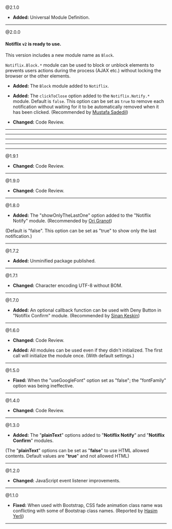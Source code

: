 
@2.1.0
* **Added:** Universal Module Definition.

----- 

@2.0.0

#### Notiflix `v2` is ready to use. 

This version includes a new module name as `Block`. 

`Notiflix.Block.*` module can be used to block or unblock elements to prevents users actions during the process (AJAX etc.) without locking the browser or the other elements. 

* **Added:** The `Block` module added to `Notiflix`. 

* **Added:** The `clickToClose` option added to the `Notiflix.Notify.*` module. Default is `false`. This option can be set as `true` to remove each notification without waiting for it to be automatically removed when it has been clicked. (Recommended by [Mustafa Sadedil](https://github.com/sadedil))

* **Changed:** Code Review.

----- 
----- 
----- 
----- 
----- 

@1.9.1
* **Changed:** Code Review.

----- 

@1.9.0
* **Changed:** Code Review.

----- 

@1.8.0
* **Added:** The "showOnlyTheLastOne" option added to the "Notiflix Notify" module. (Recommended by [Ori Granot](https://github.com/origranot))

(Default is "false". This option can be set as "true" to show only the last notification.)

----- 

@1.7.2
* **Added:** Unminified package published.

----- 

@1.7.1
* **Changed:** Character encoding UTF-8 without BOM.

----- 

@1.7.0
* **Added:** An optional callback function can be used with Deny Button in "Notiflix Confirm" module. (Recommended by [Sinan Keskin](https://github.com/sinankeskin))

----- 

@1.6.0
* **Changed:** Code Review.

* **Added:** All modules can be used even if they didn't initialized. The first call will initialize the module once. (With default settings.)

----- 

@1.5.0
* **Fixed:** When the "useGoogleFont" option set as "false"; the "fontFamily" option was being ineffective. 

----- 

@1.4.0
* **Changed:** Code Review.

----- 

@1.3.0
* **Added:** The "**plainText**" options added to "**Notiflix Notify**" and "**Notiflix Confirm**" modules.  

(The "**plainText**" options can be set as "**false**" to use HTML allowed contents. Default values are "**true**" and not allowed HTML)

----- 

@1.2.0
* **Changed:** JavaScript event listener improvements.

----- 

@1.1.0
* **Fixed:** When used with Bootstrap, CSS fade animation class name was conflicting with some of Bootstrap class names. (Reported by [Hasim Yerli](https://github.com/hasimyerli))

----- 